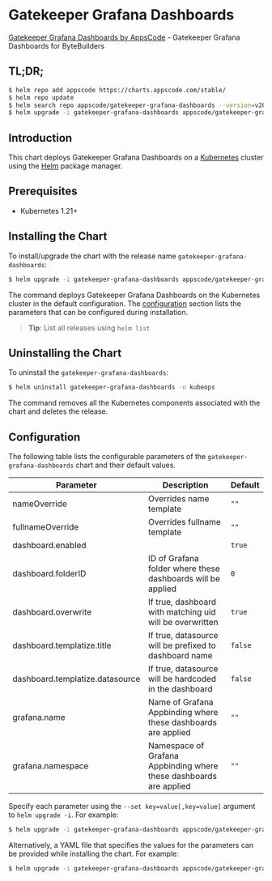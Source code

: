 # Gatekeeper Grafana Dashboards

[Gatekeeper Grafana Dashboards by AppsCode](https://github.com/kubeops/ui-server) - Gatekeeper Grafana Dashboards for ByteBuilders

## TL;DR;

```bash
$ helm repo add appscode https://charts.appscode.com/stable/
$ helm repo update
$ helm search repo appscode/gatekeeper-grafana-dashboards --version=v2023.03.23
$ helm upgrade -i gatekeeper-grafana-dashboards appscode/gatekeeper-grafana-dashboards -n kubeops --create-namespace --version=v2023.03.23
```

## Introduction

This chart deploys Gatekeeper Grafana Dashboards on a [Kubernetes](http://kubernetes.io) cluster using the [Helm](https://helm.sh) package manager.

## Prerequisites

- Kubernetes 1.21+

## Installing the Chart

To install/upgrade the chart with the release name `gatekeeper-grafana-dashboards`:

```bash
$ helm upgrade -i gatekeeper-grafana-dashboards appscode/gatekeeper-grafana-dashboards -n kubeops --create-namespace --version=v2023.03.23
```

The command deploys Gatekeeper Grafana Dashboards on the Kubernetes cluster in the default configuration. The [configuration](#configuration) section lists the parameters that can be configured during installation.

> **Tip**: List all releases using `helm list`

## Uninstalling the Chart

To uninstall the `gatekeeper-grafana-dashboards`:

```bash
$ helm uninstall gatekeeper-grafana-dashboards -n kubeops
```

The command removes all the Kubernetes components associated with the chart and deletes the release.

## Configuration

The following table lists the configurable parameters of the `gatekeeper-grafana-dashboards` chart and their default values.

|            Parameter            |                            Description                             |      Default       |
|---------------------------------|--------------------------------------------------------------------|--------------------|
| nameOverride                    | Overrides name template                                            | <code>""</code>    |
| fullnameOverride                | Overrides fullname template                                        | <code>""</code>    |
| dashboard.enabled               |                                                                    | <code>true</code>  |
| dashboard.folderID              | ID of Grafana folder where these dashboards will be applied        | <code>0</code>     |
| dashboard.overwrite             | If true, dashboard with matching uid will be overwritten           | <code>true</code>  |
| dashboard.templatize.title      | If true, datasource will be prefixed to dashboard name             | <code>false</code> |
| dashboard.templatize.datasource | If true, datasource will be hardcoded in the dashboard             | <code>false</code> |
| grafana.name                    | Name of Grafana Appbinding where these dashboards are applied      | <code>""</code>    |
| grafana.namespace               | Namespace of Grafana Appbinding where these dashboards are applied | <code>""</code>    |


Specify each parameter using the `--set key=value[,key=value]` argument to `helm upgrade -i`. For example:

```bash
$ helm upgrade -i gatekeeper-grafana-dashboards appscode/gatekeeper-grafana-dashboards -n kubeops --create-namespace --version=v2023.03.23 --set dashboard.folderID=0
```

Alternatively, a YAML file that specifies the values for the parameters can be provided while
installing the chart. For example:

```bash
$ helm upgrade -i gatekeeper-grafana-dashboards appscode/gatekeeper-grafana-dashboards -n kubeops --create-namespace --version=v2023.03.23 --values values.yaml
```
